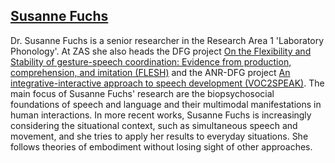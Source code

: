 ## [Susanne Fuchs](https://www.leibniz-zas.de/en/people/details/fuchs-susanne/susanne-fuchs)

Dr. Susanne Fuchs is a senior researcher in the Research Area 1 'Laboratory Phonology'. At ZAS she also heads the DFG project [On the Flexibility and Stability of gesture-speech coordination: Evidence from production, comprehension, and imitation (FLESH)](https://www.leibniz-zas.de/en/research/research-areas/laboratory-phonology/flesh) and the ANR-DFG project [An integrative-interactive approach to speech development (VOC2SPEAK)](https://www.leibniz-zas.de/en/research/research-areas/laboratory-phonology/voc2speak).
The main focus of Susanne Fuchs' research are the biopsychosocial foundations of speech and language and their multimodal manifestations in human interactions. In more recent works, Susanne Fuchs is increasingly considering the situational context, such as simultaneous speech and movement, and she tries to apply her results to everyday situations. She follows theories of embodiment without losing sight of other approaches.

